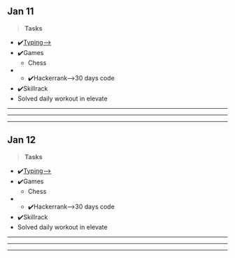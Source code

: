 ## Jan 11 ##
>**Tasks**
- ✔️[Typing-->](keybr.com)
- ✔️Games
    - Chess 
- - ✔️Hackerrank-->30 days code
- ✔️Skillrack     
- Solved daily workout in elevate
***
***
***  
## Jan 12 ##
>**Tasks**
- ✔️[Typing-->](keybr.com)
- ✔️Games
    - Chess 
- - ✔️Hackerrank-->30 days code
- ✔️Skillrack     
- Solved daily workout in elevate
***
***
***  